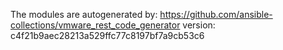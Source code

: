 The modules are autogenerated by:
https://github.com/ansible-collections/vmware_rest_code_generator
version: c4f21b9aec28213a529ffc77c8197bf7a9cb53c6
